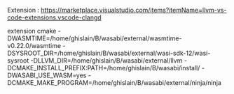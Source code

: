 Extension :
  https://marketplace.visualstudio.com/items?itemName=llvm-vs-code-extensions.vscode-clangd
  
  extension cmake
        -DWASMTIME=/home/ghislain/B/wasabi/external/wasmtime-v0.22.0/wasmtime
        -DSYSROOT_DIR=/home/ghislain/B/wasabi/external/wasi-sdk-12/wasi-sysroot
        -DLLVM_DIR=/home/ghislain/B/wasabi/external/llvm
        -DCMAKE_INSTALL_PREFIX:PATH=/home/ghislain/B/wasabi/install/
        -DWASABI_USE_WASM=yes
        -DCMAKE_MAKE_PROGRAM=/home/ghislain/B/wasabi/external/ninja/ninja
